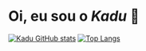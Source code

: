 # **Oi, eu sou o *Kadu*** 🐧

[![Kadu GitHub stats](https://github-readme-stats.vercel.app/api?username=kaduh15&theme=tokyonight&hide=c)](https://github.com/kaduh15)
[![Top Langs](https://github-readme-stats.vercel.app/api/top-langs/?username=kaduh15&layout=compact&theme=tokyonight&hide=c)](https://github.com/kaduh15)
